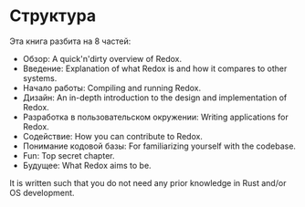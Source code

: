 Структура
=============

Эта книга разбита на 8 частей:

- Обзор: A quick'n'dirty overview of Redox.
- Введение: Explanation of what Redox is and how it compares to other systems.
- Начало работы: Compiling and running Redox.
- Дизайн: An in-depth introduction to the design and implementation of Redox.
- Разработка в пользовательском окружении: Writing applications for Redox.
- Содействие: How you can contribute to Redox.
- Понимание кодовой базы: For familiarizing yourself with the codebase.
- Fun: Top secret chapter.
- Будущее: What Redox aims to be.

It is written such that you do not need any prior knowledge in Rust and/or OS development.
